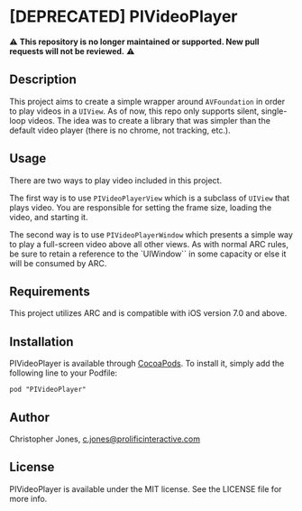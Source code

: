 # [DEPRECATED] PIVideoPlayer

⚠️ **This repository is no longer maintained or supported. New pull requests will not be reviewed.** ⚠️

## Description

This project aims to create a simple wrapper around `AVFoundation` in order to play videos in a `UIView`. As of now, this repo
only supports silent, single-loop videos. The idea was to create a library that was simpler than the default video player 
(there is no chrome, not tracking, etc.).

## Usage

There are two ways to play video included in this project.

The first way is to use `PIVideoPlayerView` which is a subclass of `UIView` that plays video. You are responsible for setting the frame
size, loading the video, and starting it.

The second way is to use `PIVideoPlayerWindow` which presents a simple way to play a full-screen video above all other views. 
As with normal ARC rules, be sure to retain a reference to the `UIWindow`` in some capacity or else it will be consumed by ARC.

## Requirements

This project utilizes ARC and is compatible with iOS version 7.0 and above.

## Installation

PIVideoPlayer is available through [CocoaPods](http://cocoapods.org). To install
it, simply add the following line to your Podfile:

    pod "PIVideoPlayer"

## Author

Christopher Jones, c.jones@prolificinteractive.com

## License

PIVideoPlayer is available under the MIT license. See the LICENSE file for more info.

